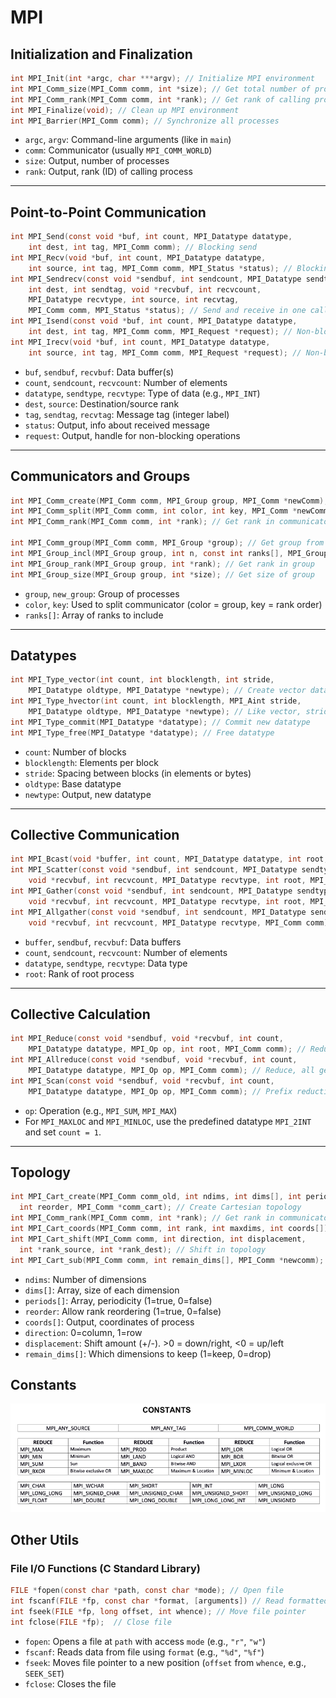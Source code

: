 # MPI

## Initialization and Finalization

```c
int MPI_Init(int *argc, char ***argv); // Initialize MPI environment
int MPI_Comm_size(MPI_Comm comm, int *size); // Get total number of processes
int MPI_Comm_rank(MPI_Comm comm, int *rank); // Get rank of calling process
int MPI_Finalize(void); // Clean up MPI environment
int MPI_Barrier(MPI_Comm comm); // Synchronize all processes
```

- `argc`, `argv`: Command-line arguments (like in `main`)
- `comm`: Communicator (usually `MPI_COMM_WORLD`)
- `size`: Output, number of processes
- `rank`: Output, rank (ID) of calling process

---

## Point-to-Point Communication

```c
int MPI_Send(const void *buf, int count, MPI_Datatype datatype,
    int dest, int tag, MPI_Comm comm); // Blocking send
int MPI_Recv(void *buf, int count, MPI_Datatype datatype,
    int source, int tag, MPI_Comm comm, MPI_Status *status); // Blocking receive
int MPI_Sendrecv(const void *sendbuf, int sendcount, MPI_Datatype sendtype,
    int dest, int sendtag, void *recvbuf, int recvcount,
    MPI_Datatype recvtype, int source, int recvtag,
    MPI_Comm comm, MPI_Status *status); // Send and receive in one call
int MPI_Isend(const void *buf, int count, MPI_Datatype datatype,
    int dest, int tag, MPI_Comm comm, MPI_Request *request); // Non-blocking send
int MPI_Irecv(void *buf, int count, MPI_Datatype datatype,
    int source, int tag, MPI_Comm comm, MPI_Request *request); // Non-blocking receive
```

- `buf`, `sendbuf`, `recvbuf`: Data buffer(s)
- `count`, `sendcount`, `recvcount`: Number of elements
- `datatype`, `sendtype`, `recvtype`: Type of data (e.g., `MPI_INT`)
- `dest`, `source`: Destination/source rank
- `tag`, `sendtag`, `recvtag`: Message tag (integer label)
- `status`: Output, info about received message
- `request`: Output, handle for non-blocking operations

---



## Communicators and Groups

```c
int MPI_Comm_create(MPI_Comm comm, MPI_Group group, MPI_Comm *newComm); // Create new communicator
int MPI_Comm_split(MPI_Comm comm, int color, int key, MPI_Comm *newComm); // Split communicator
int MPI_Comm_rank(MPI_Comm comm, int *rank); // Get rank in communicator

int MPI_Comm_group(MPI_Comm comm, MPI_Group *group); // Get group from communicator
int MPI_Group_incl(MPI_Group group, int n, const int ranks[], MPI_Group *new_group); // Include ranks in new group
int MPI_Group_rank(MPI_Group group, int *rank); // Get rank in group
int MPI_Group_size(MPI_Group group, int *size); // Get size of group
```

- `group`, `new_group`: Group of processes
- `color`, `key`: Used to split communicator (color = group, key = rank order)
- `ranks[]`: Array of ranks to include

---

## Datatypes

```c
int MPI_Type_vector(int count, int blocklength, int stride,
    MPI_Datatype oldtype, MPI_Datatype *newtype); // Create vector datatype
int MPI_Type_hvector(int count, int blocklength, MPI_Aint stride,
    MPI_Datatype oldtype, MPI_Datatype *newtype); // Like vector, stride in bytes
int MPI_Type_commit(MPI_Datatype *datatype); // Commit new datatype
int MPI_Type_free(MPI_Datatype *datatype); // Free datatype
```

- `count`: Number of blocks
- `blocklength`: Elements per block
- `stride`: Spacing between blocks (in elements or bytes)
- `oldtype`: Base datatype
- `newtype`: Output, new datatype

---

## Collective Communication

```c
int MPI_Bcast(void *buffer, int count, MPI_Datatype datatype, int root, MPI_Comm comm); // Broadcast
int MPI_Scatter(const void *sendbuf, int sendcount, MPI_Datatype sendtype,
    void *recvbuf, int recvcount, MPI_Datatype recvtype, int root, MPI_Comm comm); // Scatter
int MPI_Gather(const void *sendbuf, int sendcount, MPI_Datatype sendtype,
    void *recvbuf, int recvcount, MPI_Datatype recvtype, int root, MPI_Comm comm); // Gather
int MPI_Allgather(const void *sendbuf, int sendcount, MPI_Datatype sendtype,
    void *recvbuf, int recvcount, MPI_Datatype recvtype, MPI_Comm comm); // Allgather
```

- `buffer`, `sendbuf`, `recvbuf`: Data buffers
- `count`, `sendcount`, `recvcount`: Number of elements
- `datatype`, `sendtype`, `recvtype`: Data type
- `root`: Rank of root process

---

## Collective Calculation

```c
int MPI_Reduce(const void *sendbuf, void *recvbuf, int count,
    MPI_Datatype datatype, MPI_Op op, int root, MPI_Comm comm); // Reduce to root
int MPI_Allreduce(const void *sendbuf, void *recvbuf, int count,
    MPI_Datatype datatype, MPI_Op op, MPI_Comm comm); // Reduce, all get result
int MPI_Scan(const void *sendbuf, void *recvbuf, int count,
    MPI_Datatype datatype, MPI_Op op, MPI_Comm comm); // Prefix reduction
```

- `op`: Operation (e.g., `MPI_SUM`, `MPI_MAX`)
- For `MPI_MAXLOC` and `MPI_MINLOC`, use the predefined datatype `MPI_2INT` and set `count = 1`.

---

## Topology

```c
int MPI_Cart_create(MPI_Comm comm_old, int ndims, int dims[], int periods[],
  int reorder, MPI_Comm *comm_cart); // Create Cartesian topology
int MPI_Comm_rank(MPI_Comm comm, int *rank); // Get rank in communicator
int MPI_Cart_coords(MPI_Comm comm, int rank, int maxdims, int coords[]); // Get coordinates
int MPI_Cart_shift(MPI_Comm comm, int direction, int displacement,  
  int *rank_source, int *rank_dest); // Shift in topology
int MPI_Cart_sub(MPI_Comm comm, int remain_dims[], MPI_Comm *newcomm); // Subgrid communicator
```

- `ndims`: Number of dimensions
- `dims[]`: Array, size of each dimension
- `periods[]`: Array, periodicity (1=true, 0=false)
- `reorder`: Allow rank reordering (1=true, 0=false)
- `coords[]`: Output, coordinates of process
- `direction`: 0=column, 1=row
- `displacement`: Shift amount (+/-). >0 = down/right, <0 = up/left
- `remain_dims[]`: Which dimensions to keep (1=keep, 0=drop)

## Constants

![alt text](image.png)

## Other Utils

### File I/O Functions (C Standard Library)

```c
FILE *fopen(const char *path, const char *mode); // Open file
int fscanf(FILE *fp, const char *format, [arguments]) // Read formatted data from file
int fseek(FILE *fp, long offset, int whence); // Move file pointer
int fclose(FILE *fp);  // Close file
```

- `fopen`: Opens a file at `path` with access `mode` (e.g., `"r"`, `"w"`)
- `fscanf`: Reads data from file using `format` (e.g., `"%d"`, `"%f"`)
- `fseek`: Moves file pointer to a new position (`offset` from `whence`, e.g., `SEEK_SET`)
- `fclose`: Closes the file
